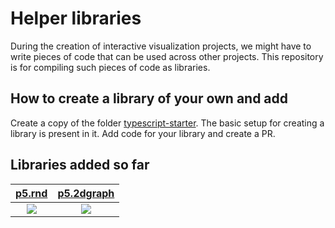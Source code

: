# Helper libraries
During the creation of interactive visualization projects, we might have to write pieces of code that can be used across other projects. This repository is for compiling such pieces of code as libraries.

## How to create a library of your own and  add
Create a copy of the folder [typescript-starter](https://github.com/dynamic-learning/helper-libraries/tree/main/typescript-starter). The basic setup for creating a library is present in it. Add code for your library and create a PR.

## Libraries added so far

[p5.rnd](https://github.com/dynamic-learning/helper-libraries/tree/main/p5.rnd) | [p5.2dgraph](https://github.com/dynamic-learning/helper-libraries/tree/main/p5.2dgraph)
:-------------------------:|:-------------------------:
![](https://s8.gifyu.com/images/ezgif.com-resizead6fdb07fe2952a1.gif) | ![](https://s8.gifyu.com/images/ezgif.com-resize-189e63122ea0793cf.gif)
